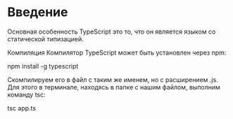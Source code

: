 # Введение

Основная особенность TypeScript это то, что он является языком со статической типизацией.

Компиляция
Компилятор TypeScript может быть установлен через npm:

npm install -g typescript

Скомпилируем его в файл с таким же именем, но с расширением .js. Для этого в терминале, находясь в папке с нашим файлом, выполним команду tsc:

tsc app.ts